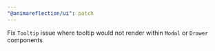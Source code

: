 ```yaml
---
"@animareflection/ui": patch
---
```


Fix `Tooltip` issue where tooltip would not render within `Modal` or `Drawer` components
